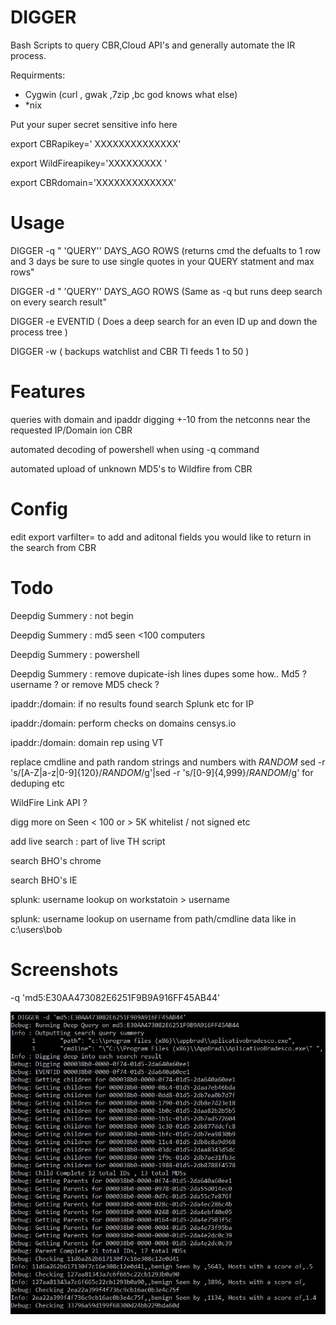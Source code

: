 # DIGGER
Bash Scripts to query CBR,Cloud API's and generally automate the IR process.

Requirments:
* Cygwin (curl , gwak ,7zip ,bc god knows what else)
* *nix 


Put your super secret sensitive info here

export CBRapikey=' XXXXXXXXXXXXXX'

export WildFireapikey='XXXXXXXXX '

export CBRdomain='XXXXXXXXXXXXX'


# Usage

DIGGER -q " \'QUERY\''  DAYS_AGO ROWS (returns cmd the defualts to  1 row and 3 days be sure to use single quotes in your QUERY statment and max rows"

DIGGER  -d " \'QUERY\''  DAYS_AGO ROWS (Same as -q but runs deep search on every search result"

DIGGER  -e EVENTID \( Does a deep search for an even ID up and down the process tree \)

DIGGER  -w \( backups watchlist and CBR TI feeds 1 to 50 \)



# Features

queries with domain and ipaddr digging +-10 from the netconns near the requested IP/Domain ion CBR

automated decoding of powershell when using -q command

automated upload of unknown MD5's to Wildfire from CBR 


# Config

edit export varfilter=  to add and aditonal fields you would like to return in the search from CBR


# Todo

Deepdig Summery : not begin

Deepdig Summery : md5 seen <100 computers

Deepdig Summery : powershell 

Deepdig Summery : remove dupicate-ish lines   dupes some how.. Md5 ? username ? or remove MD5 check ? 

ipaddr:/domain: if no results found search Splunk etc for IP

ipaddr:/domain: perform checks on domains censys.io

ipaddr:/domain: domain rep using VT


replace cmdline and path random strings and numbers with _RANDOM_ sed -r 's/[A-Z|a-z|0-9]{120}/_RANDOM_/g'|sed -r 's/[0-9]{4,999}/_RANDOM_/g' for deduping etc

WildFire Link API ?

digg more on Seen < 100 or > 5K whitelist  / not signed etc 

add live search : part of live TH script

search BHO's chrome 

search BHO's IE



splunk: username lookup on workstatoin > username 

splunk: username lookup on username from path/cmdline data like in c:\users\bob 




# Screenshots

-q 'md5:E30AA473082E6251F9B9A916FF45AB44'

![alt text](DIGGER_D.jpg)
